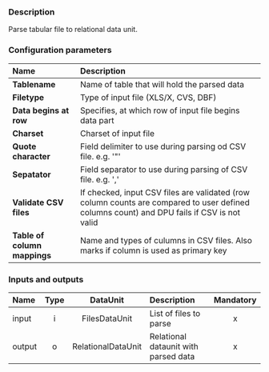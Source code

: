 ### Description

Parse tabular file to relational data unit.

### Configuration parameters

| Name | Description |
|:----|:----|
|**Tablename** | Name of table that will hold the parsed data |
|**Filetype** | Type of input file (XLS/X, CVS, DBF) |
|**Data begins at row** | Specifies, at which row of input file begins data part |
|**Charset** | Charset of input file |
|**Quote character** | Field delimiter to use during parsing od CSV file. e.g. '"' |
|**Sepatator** | Field separator to use during parsing of CSV file. e.g. ',' |
|**Validate CSV files**|If checked, input CSV files are validated (row column counts are compared to user defined columns count) and DPU fails if CSV is not valid|
|**Table of column mappings** | Name and types of culumns in CSV files. Also marks if column is used as primary key |

### Inputs and outputs

|Name |Type | DataUnit | Description | Mandatory |
|:--------|:------:|:------:|:-------------|:---------------------:|
|input  |i| FilesDataUnit | List of files to parse |x|
|output |o| RelationalDataUnit| Relational dataunit with parsed data | x|
